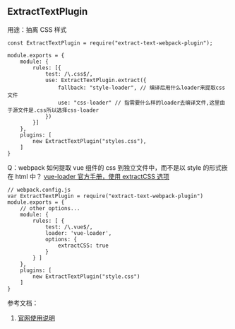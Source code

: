 ## ExtractTextPlugin ##

用途：抽离 CSS 样式

```
const ExtractTextPlugin = require("extract-text-webpack-plugin");

module.exports = {
    module: {
        rules: [{
            test: /\.css$/,
            use: ExtractTextPlugin.extract({
                fallback: "style-loader", // 编译后用什么loader来提取css文件
                use: "css-loader" // 指需要什么样的loader去编译文件,这里由于源文件是.css所以选择css-loader
            })
        }]
    },
    plugins: [
        new ExtractTextPlugin("styles.css"),
    ]
}
```

Q：webpack 如何提取 vue 组件的 css 到独立文件中，而不是以 style 的形式嵌在 html 中？
[vue-loader 官方手册，使用 extractCSS 选项](https://vue-loader.vuejs.org/zh-cn/options.html#extractcss)
```
// webpack.config.js 
var ExtractTextPlugin = require("extract-text-webpack-plugin") 
module.exports = { 
    // other options... 
    module: { 
        rules: [ { 
            test: /\.vue$/, 
            loader: 'vue-loader', 
            options: { 
                extractCSS: true 
            } 
        } ] 
    }, 
    plugins: [
        new ExtractTextPlugin("style.css") 
    ] 
}
```

参考文档：
1. [官网使用说明](https://github.com/webpack-contrib/extract-text-webpack-plugin)

